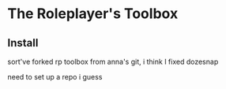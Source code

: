 # The Roleplayer's Toolbox

## Install

sort've forked rp toolbox from anna's git, i think I fixed dozesnap

need to set up a repo i guess
